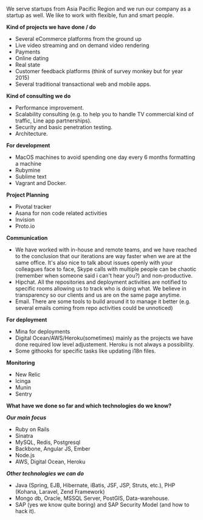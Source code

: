 We serve startups from Asia Pacific Region and we run our company as a startup as well. We like to work with flexible, fun and smart people.

**Kind of projects we have done / do**
* Several eCommerce platforms from the ground up
* Live video streaming and on demand video rendering
* Payments
* Online dating
* Real state
* Customer feedback platforms (think of survey monkey but for year 2015)
* Several traditional transactional web and mobile apps.

**Kind of consulting we do**
* Performance improvement.
* Scalability consulting (e.g. to help you to handle TV commercial kind of traffic, Line app partnerships).
* Security and basic penetration testing.
* Architecture.

**For development**
* MacOS machines to avoid spending one day every 6 months formatting a machine
* Rubymine
* Sublime text
* Vagrant and Docker.

**Project Planning**
*  Pivotal tracker
*  Asana for non code related activities
*  Invision
*  Proto.io

**Communication**
* We have worked with in-house and remote teams, and we have reached to the conclusion that our iterations are way faster when we are at the same office. It's also nice to talk about issues openly with your colleagues face to face, Skype calls with multiple people can be chaotic (remember when someone said i can't hear you?) and non-productive.
* Hipchat. All the repositories and deployment activities are notified to specific rooms allowing us to track who is doing what. We believe in transparency so our clients and us are on the same page anytime.
* Email. There are some tools to build around it to manage it better (e.g. several emails coming from repo activities could be unnoticed)

**For deployment**
* Mina for deployments
* Digital Ocean/AWS/Heroku(sometimes) mainly as the projects we have done required low level adjustement. Heroku is not always a possibility.
* Some githooks for specific tasks like updating i18n files.


**Monitoring**
* New Relic
* Icinga
* Munin
* Sentry

**What have we done so far and which technologies do we know?**

***Our main focus***

* Ruby on Rails
* Sinatra
* MySQL, Redis, Postgresql
* Backbone, Angular JS, Ember
* Node.js
* AWS, Digital Ocean, Heroku

***Other technologies we can do***
* Java (Spring, EJB, Hibernate, iBatis, JSF, JSP, Struts, etc.), PHP (Kohana, Laravel, Zend Framework)
* Mongo db, Oracle, MSSQL Server, PostGIS, Data-warehouse.
* SAP (yes we know quite boring) and SAP Security Model (and how to hack it).

















